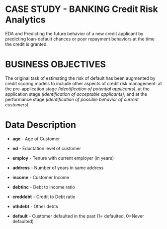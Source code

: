 # CASE STUDY - BANKING Credit Risk Analytics

EDA and Predicting the future behavior of a new credit applicant by predicting loan-default chances or poor repayment behaviors at the time the credit is granted. 

# BUSINESS OBJECTIVES

The original task of estimating the risk of default has been  augmented  by  credit  scoring  models  to  include  other  aspects  of  credit risk  management:  at  the  pre-application  stage  _(identification  of  potential applicants)_,  at  the  application  stage  _(identification  of  acceptable  applicants)_, and  at  the  performance  stage  _(identification  of  possible  behavior  of  current customers)_.

# Data Description


- **age** - Age of Customer
- **ed** - Eductation level of customer
- **employ** -  Tenure with current employer (in years)
- **address** -  Number of years in same address
- **income** - Customer Income
- **debtinc** - Debt to income ratio
- **creddebt** - Credit to Debt ratio
- **othdebt** - Other debts

- **default** - Customer defaulted in the past (1= defaulted, 0=Never defaulted) 